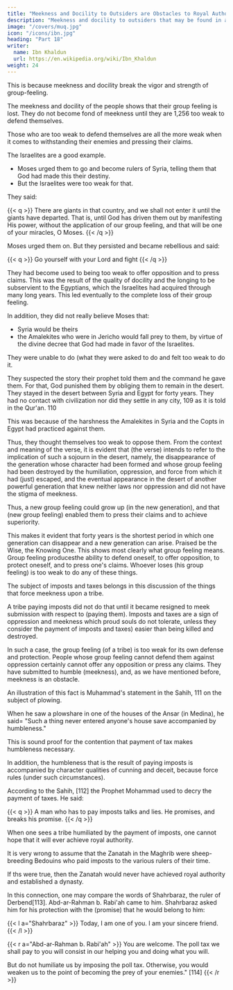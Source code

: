 ```yaml
---
title: "Meekness and Docility to Outsiders are Obstacles to Royal Authority"
description: "Meekness and docility to outsiders that may be found in a tribe are obstacles to royal authority"
image: "/covers/muq.jpg"
icon: "/icons/ibn.jpg"
heading: "Part 18"
writer:
  name: Ibn Khaldun
  url: https://en.wikipedia.org/wiki/Ibn_Khaldun
weight: 24
---
```




This is because meekness and docility break the vigor and strength of group-feeling. 

The meekness and docility of the people shows that their group feeling is lost. They do not become fond of meekness until they are 1,256 too weak to defend themselves. 

Those who are too weak to defend themselves are all the more weak when it comes to withstanding their enemies and pressing their claims.

The Israelites are a good example.
- Moses urged them to go and become rulers of Syria, telling them that God had made this their destiny. 
- But the Israelites were too weak for that.

They said:

{{< q >}}
There are giants in that country, and we shall not enter it until the giants have departed. <!-- 106 -->That is, until God has driven them out by manifesting His power, without the application of our group feeling, and that will be one of your miracles, O Moses.
{{< /q >}}

Moses urged them on. But they persisted and became rebellious and said:

{{< q >}}
Go yourself with your Lord and fight <!-- 107 -->
{{< /q >}}


<!-- The reason for their attitude was that  -->

They had become used to being too weak to offer opposition and to press claims. <!-- 108  --> This was the result of
the quality of docility and the longing to be subservient to the Egyptians, which the Israelites had acquired through many long years. This led eventually to the complete loss of their group feeling. 

In addition, they did not really believe Moses that:
- Syria would be theirs
- the Amalekites who were in Jericho would fall prey to them, by virtue of the divine decree that God had made in favor of the Israelites. 

They were unable to do (what they were asked to do and felt too weak to do it. 

<!-- They realized that they were too weak to press any claims, because they had acquired the quality of meekness.  -->

They suspected the story their prophet told them and the command he gave them. For that, God punished them by obliging them to remain in the desert. They stayed in the desert between Syria and Egypt for forty years. They had no contact with civilization nor did they settle in any city, 109 as it is told in the Qur'an. 110 

This was because of the harshness the Amalekites in Syria and the Copts in Egypt had practiced against them. 

Thus, they thought themselves too weak to oppose them. From the context and meaning of the verse, it is evident that (the verse) intends to refer to the implication of such a sojourn in the desert, namely, the disappearance of the generation whose character had been formed and whose group feeling had been destroyed by the humiliation, oppression, and force from which it had (just) escaped, and the eventual appearance in the desert of another powerful generation that knew neither laws nor oppression and did not have the stigma of meekness. 

Thus, a new group feeling could grow up (in the new generation), and that (new group feeling) enabled them to press their claims and to achieve superiority. 

This makes it evident that forty years is the shortest period in which one generation can disappear and a new generation can
arise. Praised be the Wise, the Knowing One. This shows most clearly what group feeling means. Group feeling producesthe ability to defend oneself, to offer opposition, to protect oneself, and to press one's claims. Whoever loses (his group feeling) is too weak to do any of these things.

The subject of imposts and taxes belongs in this discussion of the things that force meekness upon a tribe.

A tribe paying imposts did not do that until it became resigned to meek submission with respect to (paying them). Imposts and taxes are a sign of oppression and meekness which proud souls do not tolerate, unless they consider the payment of imposts and taxes) easier than being killed and destroyed. 

In such a case, the group feeling (of a tribe) is too weak for its own defense and protection. People whose group feeling cannot defend them against oppression certainly cannot offer any opposition or press any claims. They have submitted to humble
(meekness), and, as we have mentioned before, meekness is an obstacle.

An illustration of this fact is Muhammad's statement in the Sahih, 111 on the subject of plowing. 

When he saw a plowshare in one of the houses of the Ansar (in Medina), he said= "Such a thing never entered anyone's house save accompanied by humbleness." 

This is sound proof for the contention that payment of tax makes humbleness necessary. 

In addition, the humbleness that is the result of paying imposts is accompanied by character qualities of cunning and deceit, because force rules (under such circumstances). 

According to the Sahih, [112] the Prophet Mohammad used to decry the payment of taxes. He said:

{{< q >}}
A man who has to pay imposts talks and lies. He promises, and breaks his promise.
{{< /q >}}

When one sees a tribe humiliated by the payment of imposts, one cannot hope that it will ever achieve royal authority.

It is very wrong to assume that the Zanatah in the Maghrib were sheep-breeding Bedouins who paid imposts to the various rulers of their time. 

If ths were true, then the Zanatah would never have achieved royal authority and established a dynasty. 

In this connection, one may compare the words of Shahrbaraz, the ruler of Derbend[113].  Abd-ar-Rahman b. Rabi'ah came to him. Shahrbaraz asked him for his protection with the (promise) that he would belong to him: 

{{< l a="Shahrbaraz" >}}
Today, I am one of you. I am your sincere friend.
{{< /l >}}

{{< r a="Abd-ar-Rahman b. Rabi'ah" >}}
You are welcome. The poll tax we shall pay to you will consist in our helping you and doing what you will. 

But do not humiliate us by imposing the poll tax. Otherwise, you would weaken us to the point of becoming the prey of your enemies." [114]
{{< /r >}}
